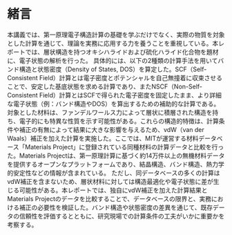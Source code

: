 # 緒言

本講義では、第一原理電子構造計算の基礎を学ぶだけでなく、実際の物質を対象とした計算を通じて、理論を実務に応用する力を養うことを重視している。本レポートでは、層状構造を持つオキシハライドおよび硫化ハライド化合物を題材に、電子状態の解析を行った。
具体的には、以下の2種類の計算手法を用いてバンド構造と状態密度（Density of States, DOS）を算定した。SCF（Self-Consistent Field）計算とは電子密度とポテンシャルを自己無撞着に収束させることで、安定した基底状態を求める計算であり、またNSCF（Non-Self-Consistent Field）計算とはSCFで得られた電子密度を固定したまま、より詳細な電子状態（例：バンド構造やDOS）を算出するための補助的な計算である。対象とした材料は、ファンデルワールス力によって層状に積層された構造を持ち、電子的にも特異な性質を示す可能性がある。これらの構造的特徴は、計算条件や補正の有無によって結果に大きな影響を与えるため、vdW（van der Waals）補正を加えた計算を実施した。ここでは、MITが運営する材料データベース「Materials Project」に登録されている同種材料の計算データと比較を行った。Materials Projectは、第一原理計算に基づく約14万件以上の無機材料データを提供するオープンなプラットフォームであり、結晶構造、バンド構造、熱力学的安定性などの情報が含まれている。
ただし、同データベースの多くの計算はvdW補正を含まないため、層状材料に対しては構造最適化や電子状態に差が生じる可能性がある。本レポートでは、独自にvdW補正を加えた計算結果とMaterials Projectのデータを比較することで、データベースの限界と、実務における補正の必要性を検証した。バンド構造や状態密度の差異を通じて、既存データの信頼性を評価するとともに、研究現場での計算条件の工夫がいかに重要かを考察する。